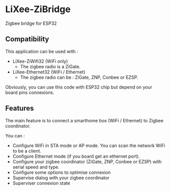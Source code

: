 # LiXee-ZiBridge
Zigbee bridge for ESP32

## Compatibility
This application can be used with :  
* LiXee-ZiWifi32  (WiFi only)
    * The zigbee radio is a ZiGate.  
* LiXee-Ethernet32  (WiFi / Ethernet)
    * The zigbee radio can be : ZiGate, ZNP, Conbee or EZSP.
      
Obviously, you can use this code with ESP32 chip but depend on your board pins connexions. 

## Features
The main feature is to connect a smarthome box (WiFi / Ethernet) to Zigbee coordinator.  

You can :  
* Configure WiFi in STA mode or AP mode. You can scan the network WiFi to be a client.  
* Configure Ethernet mode (if you board get an ethernet port).  
* Configure your zigbee coordinator (ZiGate, ZNP, Conbee or EZSP) with serial speed and type.  
* Configure some options to optimise connexion
* Supervise dialog with your zigbee coordinator
* Superviser connexion state

  

